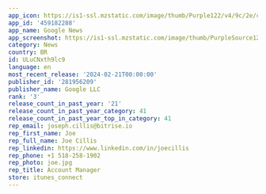```yaml
---
app_icon: https://is1-ssl.mzstatic.com/image/thumb/Purple122/v4/9c/2e/c8/9c2ec8ac-daed-66e4-e4a4-34361105d589/logo_google_news_color-0-1x_U007emarketing-0-0-0-6-0-0-0-0-0-85-220-0.png/1024x1024bb.png
app_id: '459182288'
app_name: Google News
app_screenshot: https://is1-ssl.mzstatic.com/image/thumb/PurpleSource126/v4/fa/20/fb/fa20fb86-8a9c-d4f5-89bc-b3cd0b72b940/71edaf99-bdd1-44bf-9788-a5bc57ff67e4_1_iphone65_1.Screen1_-_Catch_up_-_iPhone_XS.jpg/1242x2688bb.png
category: News
country: BR
id: ULuCNxth9lc9
language: en
most_recent_release: '2024-02-21T00:00:00'
publisher_id: '281956209'
publisher_name: Google LLC
rank: '3'
release_count_in_past_year: '21'
release_count_in_past_year_category: 41
release_count_in_past_year_top_in_category: 41
rep_email: joseph.cillis@bitrise.io
rep_first_name: Joe
rep_full_name: Joe Cillis
rep_linkedin: https://www.linkedin.com/in/joecillis
rep_phone: +1 518-258-1902
rep_photo: joe.jpg
rep_title: Account Manager
store: itunes_connect
---
```

